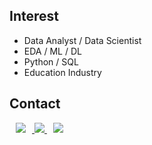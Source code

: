 

## Interest
- Data Analyst / Data Scientist
- EDA / ML / DL
- Python / SQL
- Education Industry

## Contact
<a href="mailto:jhhjeong@gmail.com" target="_blank">
  <img src="https://img.shields.io/badge/Gmail-d14836?style=flat-square&logo=Gmail&logoColor=white"
       style="height : auto; margin-left : 10px; margin-right : 10px;"/>
</a>
<a href="https://velog.io/@shenanigans" target="_blank">
  <img src="https://img.shields.io/badge/Velog-20c997?style=flat-square&logo=Vimeo&logoColor=white"/>
</a>
<a href="https://www.instagram.com/xx_shenanigans/" target="_blank">
    <img src="http://img.shields.io/badge/Instagram-black?style=flat&logo=Instagram&logoColor=E4405F"
        style="height : auto; margin-left : 10px; margin-right : 10px;"/>
</a>

<!--
**xxshenanigans/xxshenanigans** is a ✨ _special_ ✨ repository because its `README.md` (this file) appears on your GitHub profile.

Here are some ideas to get you started:

- 🔭 I’m currently working on ...
- 🌱 I’m currently learning ...
- 👯 I’m looking to collaborate on ...
- 🤔 I’m looking for help with ...
- 💬 Ask me about ...
- 📫 How to reach me: ...
- 😄 Pronouns: ...
- ⚡ Fun fact: ...
-->
